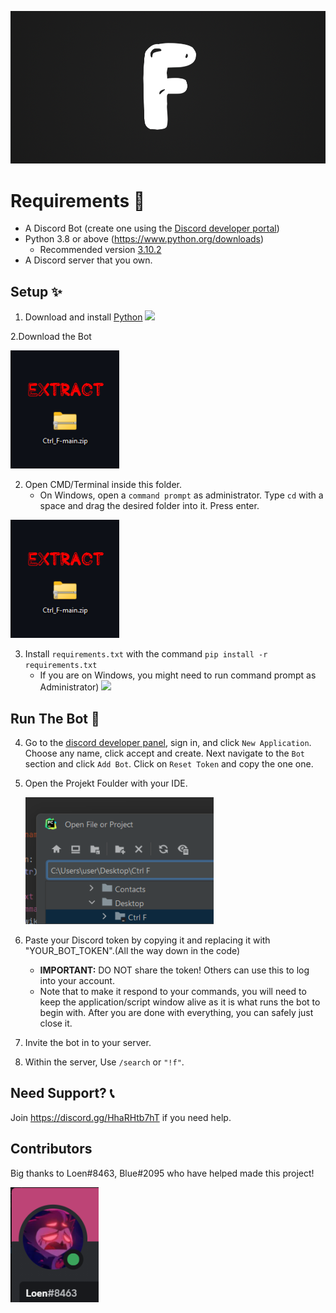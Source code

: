 <p align="center">
  <img alt="Ctrl F" src="https://github.com/J4FF/Ctrl_F/blob/main/FFFFF.png" width="750px">
</p>

# Requirements 🧾
- A Discord Bot (create one using the [Discord developer portal](https://discord.com/developers/applications))
- Python 3.8 or above (https://www.python.org/downloads)
  - Recommended version [3.10.2](https://www.python.org/downloads/release/python-3102/)
- A Discord server that you own.
  
## Setup ✨
1. Download and install [Python](https://www.python.org/downloads) 
![](https://i.alexflipnote.dev/2Ucs5Hf.png)

2.Download the Bot

![](https://github.com/J4FF/Ctrl_F/blob/main/extract.png)


2. Open CMD/Terminal inside this folder.
   - On Windows, open a `command prompt` as administrator. Type `cd` with a space and drag the desired folder into it. Press enter.
 
 ![](https://github.com/J4FF/Ctrl_F/blob/main/extract.png)
 
3. Install `requirements.txt` with the command `pip install -r requirements.txt`
   - If you are on Windows, you might need to run command prompt as Administrator)
 ![](https://i.alexflipnote.dev/4QPnZiX.gif)

## Run The Bot 🤖
4. Go to the [discord developer panel](https://discord.com/developers/applications), sign in, and click `New Application`. Choose any name, click accept and create. Next navigate to the `Bot` section and click `Add Bot`.  Click on `Reset Token` and copy the one one.

5. Open the Projekt Foulder with your IDE.

    ![](https://github.com/J4FF/Ctrl_F/blob/main/image.png)
6. Paste your Discord token by copying it and replacing it with "YOUR_BOT_TOKEN".(All the way down in the code)
   - **IMPORTANT:** DO NOT share the token! Others can use this to log into your account.
   - Note that to make it respond to your commands, you will need to keep the application/script window alive as it is what runs the bot to begin with. After you are done with everything, you can safely just close it.

7. Invite the bot in to your server.

8. Within the server, Use `/search` or `"!f"`.

## Need Support? 📞
Join https://discord.gg/HhaRHtb7hT if you need help.

## Contributors
Big thanks to Loen#8463, Blue#2095 who have helped made this project!

  <img src="https://github.com/J4FF/Ctrl_F/blob/main/helper.png" />
  
